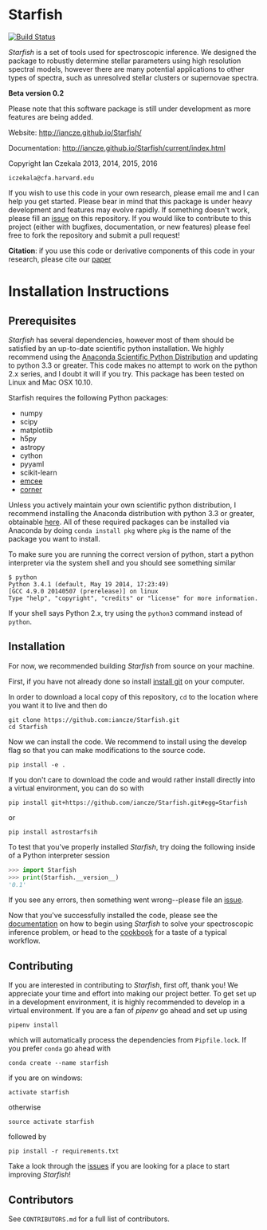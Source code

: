 # Starfish

[![Build Status](https://travis-ci.org/iancze/Starfish.svg)](https://travis-ci.org/iancze/Starfish)

*Starfish* is a set of tools used for spectroscopic inference. We designed the package to robustly determine stellar parameters using high resolution spectral models, however there are many potential applications to other types of spectra, such as unresolved stellar clusters or supernovae spectra.

**Beta version 0.2**

Please note that this software package is still under development as more features are being added.

Website: http://iancze.github.io/Starfish/

Documentation: http://iancze.github.io/Starfish/current/index.html

Copyright Ian Czekala 2013, 2014, 2015, 2016

`iczekala@cfa.harvard.edu`

If you wish to use this code in your own research, please email me and I can help you get started. Please bear in mind that this package is under heavy development and features may evolve rapidly. If something doesn't work, please fill an [issue](https://github.com/iancze/Starfish/issues) on this repository. If you would like to contribute to this project (either with bugfixes, documentation, or new features) please feel free to fork the repository and submit a pull request!

**Citation**: if you use this code or derivative components of this code in your research, please cite our [paper](http://arxiv.org/abs/1412.5177)

# Installation Instructions

## Prerequisites

*Starfish* has several dependencies, however most of them should be satisfied by an up-to-date scientific python installation. We highly recommend using the [Anaconda Scientific Python Distribution](https://store.continuum.io/cshop/anaconda/) and updating to python 3.3 or greater. This code makes no attempt to work on the python 2.x series, and I doubt it will if you try. This package has been tested on Linux and Mac OSX 10.10.

Starfish requires the following Python packages:

* numpy
* scipy
* matplotlib
* h5py
* astropy
* cython
* pyyaml
* scikit-learn
* [emcee](https://github.com/dfm/emcee)
* [corner](https://github.com/dfm/corner.py)

Unless you actively maintain your own scientific python distribution, I recommend installing the Anaconda distribution with python 3.3 or greater, obtainable [here](https://store.continuum.io/cshop/anaconda/). All of these required packages can be installed via Anaconda by doing `conda install pkg` where `pkg` is the name of the package you want to install.

To make sure you are running the correct version of python, start a python interpreter via the system shell and you should see something similar

    $ python
    Python 3.4.1 (default, May 19 2014, 17:23:49)
    [GCC 4.9.0 20140507 (prerelease)] on linux  
    Type "help", "copyright", "credits" or "license" for more information.

If your shell says Python 2.x, try using the `python3` command instead of `python`.

## Installation

For now, we recommended building *Starfish* from source on your machine.

First, if you have not already done so install [install git](http://git-scm.com/downloads) on your computer.

In order to download a local copy of this repository, ``cd`` to the location where you want it to live and then do

    git clone https://github.com:iancze/Starfish.git
    cd Starfish

Now we can install the code. We recommend to install using the develop flag so that you can make modifications to 
the source code.
    
    pip install -e .

If you don't care to download the code and would rather install directly into a virtual environment, you can do so with

    pip install git+https://github.com/iancze/Starfish.git#egg=Starfish

or 

    pip install astrostarfsih

To test that you've properly installed *Starfish*, try doing the following inside of a Python interpreter session
```python
>>> import Starfish
>>> print(Starfish.__version__)
'0.1'
```
If you see any errors, then something went wrong--please file an [issue](https://github.com/iancze/Starfish/issues).

Now that you've successfully installed the code, please see the [documentation](http://iancze.github.io/Starfish/current/index.html) on how to begin using *Starfish* to solve your spectroscopic inference problem, or head to the [cookbook](http://iancze.github.io/Starfish/current/cookbook.html) for a taste of a typical workflow.


## Contributing
If you are interested in contributing to *Starfish*, first off, thank you! We appreciate your time and effort into 
making our project better. To get set up in a development environment, it is highly recommended to develop in a 
virtual environment. If you are a fan of *pipenv* go ahead and set up using
    
    pipenv install
    
which will automatically process the dependencies from `Pipfile.lock`. If you prefer `conda` go ahead 
with

    conda create --name starfish

if you are on windows:

    activate starfish
   
otherwise

    source activate starfish
    
followed by 
    
    pip install -r requirements.txt
    
Take a look through the [issues](https://github.com/iancze/Starfish/issues) if you are looking for a place to start improving *Starfish*!

## Contributors

See `CONTRIBUTORS.md` for a full list of contributors.
